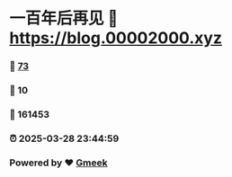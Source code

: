 # 一百年后再见 :link: https://blog.00002000.xyz 
### :page_facing_up: [73](https://blog.00002000.xyz/tag.html) 
### :speech_balloon: 10 
### :hibiscus: 161453 
### :alarm_clock: 2025-03-28 23:44:59 
### Powered by :heart: [Gmeek](https://github.com/Meekdai/Gmeek)
